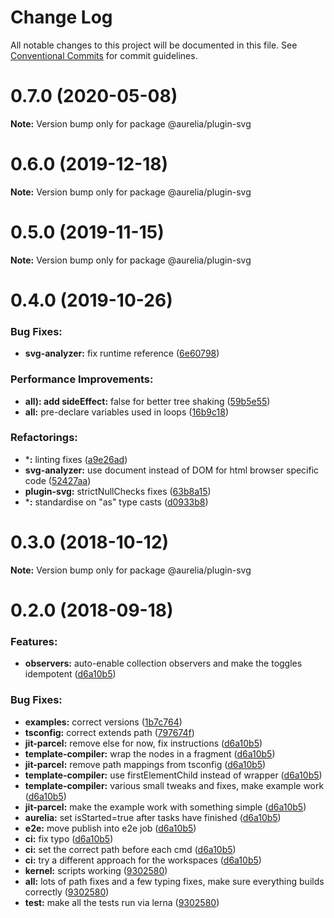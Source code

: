 # Change Log

All notable changes to this project will be documented in this file.
See [Conventional Commits](https://conventionalcommits.org) for commit guidelines.

<a name="0.7.0"></a>
# 0.7.0 (2020-05-08)

**Note:** Version bump only for package @aurelia/plugin-svg

<a name="0.6.0"></a>
# 0.6.0 (2019-12-18)

**Note:** Version bump only for package @aurelia/plugin-svg

<a name="0.5.0"></a>
# 0.5.0 (2019-11-15)

**Note:** Version bump only for package @aurelia/plugin-svg

<a name="0.4.0"></a>
# 0.4.0 (2019-10-26)

### Bug Fixes:

* **svg-analyzer:** fix runtime reference ([6e60798](https://github.com/aurelia/aurelia/commit/6e60798))


### Performance Improvements:

* **all): add sideEffect:** false for better tree shaking ([59b5e55](https://github.com/aurelia/aurelia/commit/59b5e55))
* **all:** pre-declare variables used in loops ([16b9c18](https://github.com/aurelia/aurelia/commit/16b9c18))


### Refactorings:

* ***:** linting fixes ([a9e26ad](https://github.com/aurelia/aurelia/commit/a9e26ad))
* **svg-analyzer:** use document instead of DOM for html browser specific code ([52427aa](https://github.com/aurelia/aurelia/commit/52427aa))
* **plugin-svg:** strictNullChecks fixes ([63b8a15](https://github.com/aurelia/aurelia/commit/63b8a15))
* ***:** standardise on "as" type casts ([d0933b8](https://github.com/aurelia/aurelia/commit/d0933b8))

<a name="0.3.0"></a>
# 0.3.0 (2018-10-12)

**Note:** Version bump only for package @aurelia/plugin-svg

<a name="0.2.0"></a>
# 0.2.0 (2018-09-18)

### Features:

* **observers:** auto-enable collection observers and make the toggles idempotent ([d6a10b5](https://github.com/aurelia/aurelia/commit/d6a10b5))


### Bug Fixes:

* **examples:** correct versions ([1b7c764](https://github.com/aurelia/aurelia/commit/1b7c764))
* **tsconfig:** correct extends path ([797674f](https://github.com/aurelia/aurelia/commit/797674f))
* **jit-parcel:** remove else for now, fix instructions ([d6a10b5](https://github.com/aurelia/aurelia/commit/d6a10b5))
* **template-compiler:** wrap the nodes in a fragment ([d6a10b5](https://github.com/aurelia/aurelia/commit/d6a10b5))
* **jit-parcel:** remove path mappings from tsconfig ([d6a10b5](https://github.com/aurelia/aurelia/commit/d6a10b5))
* **template-compiler:** use firstElementChild instead of wrapper ([d6a10b5](https://github.com/aurelia/aurelia/commit/d6a10b5))
* **template-compiler:** various small tweaks and fixes, make example work ([d6a10b5](https://github.com/aurelia/aurelia/commit/d6a10b5))
* **jit-parcel:** make the example work with something simple ([d6a10b5](https://github.com/aurelia/aurelia/commit/d6a10b5))
* **aurelia:** set isStarted=true after tasks have finished ([d6a10b5](https://github.com/aurelia/aurelia/commit/d6a10b5))
* **e2e:** move publish into e2e job ([d6a10b5](https://github.com/aurelia/aurelia/commit/d6a10b5))
* **ci:** fix typo ([d6a10b5](https://github.com/aurelia/aurelia/commit/d6a10b5))
* **ci:** set the correct path before each cmd ([d6a10b5](https://github.com/aurelia/aurelia/commit/d6a10b5))
* **ci:** try a different approach for the workspaces ([d6a10b5](https://github.com/aurelia/aurelia/commit/d6a10b5))
* **kernel:** scripts working ([9302580](https://github.com/aurelia/aurelia/commit/9302580))
* **all:** lots of path fixes and a few typing fixes, make sure everything builds correctly ([9302580](https://github.com/aurelia/aurelia/commit/9302580))
* **test:** make all the tests run via lerna ([9302580](https://github.com/aurelia/aurelia/commit/9302580))
